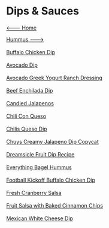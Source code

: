 # Dips & Sauces

[<--- Home](../about.md)

[Hummus --->](./Hummus/hummus.md)<br><br>
[Buffalo Chicken Dip](./Buffalo-Chicken-Dip.md)<br><br>
[Avocado Dip](./avocado-dip.md)<br><br>
[Avocado Greek Yogurt Ranch Dressing](./avocado-greek-yogurt-ranch-dressing.md)<br><br>
[Beef Enchilada Dip](./beef-enchilada-dip.md)<br><br>
[Candied Jalapenos](./candied-jalapenos.md)<br><br>
[Chili Con Queso](./chili-con-queso.md)<br><br>
[Chilis Queso Dip](./chilis-queso-dip.md)<br><br>
[Chuys Creamy Jalapeno Dip Copycat](./chuys-creamy-jalapeno-dip-copycat.md)<br><br>
[Dreamsicle Fruit Dip Recipe](./dreamsicle-fruit-dip-recipe.md)<br><br>
[Everything Bagel Hummus](./everything-bagel-hummus.md)<br><br>
[Football Kickoff Buffalo Chicken Dip](./football-kickoff-buffalo-chicken-dip.md)<br><br>
[Fresh Cranberry Salsa](./fresh-cranberry-salsa.md)<br><br>
[Fruit Salsa with Baked Cinnamon Chips](./fruit-salsa-with-baked-cinnamon-chips.md)<br><br>
[Mexican White Cheese Dip](./mexican-white-cheese-dip.md)<br><br>
